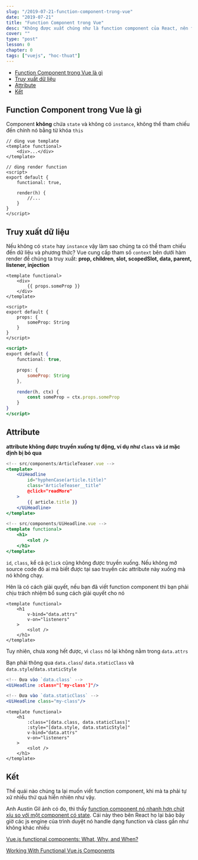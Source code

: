 ```yaml
---
slug: "/2019-07-21-function-component-trong-vue"
date: "2019-07-21"
title: "Function Component trong Vue"
desc: "Không được xuất chúng như là function component của React, nên function component trong Vue không có nhiều người để ý. Hy vọng tương lai nó sẽ được nâng cấp để cạnh tranh với bên React đang quảng bá quá rầm rộ."
cover: ""
type: "post"
lesson: 0
chapter: 0
tags: ["vuejs", "hoc-thuat"]
---
```


<!-- TOC -->

- [Function Component trong Vue là gì](#Function-Component-trong-Vue-l%C3%A0-g%C3%AC)
- [Truy xuất dữ liệu](#Truy-xu%E1%BA%A5t-d%E1%BB%AF-li%E1%BB%87u)
- [Attribute](#Attribute)
- [Kết](#K%E1%BA%BFt)

<!-- /TOC -->

## Function Component trong Vue là gì

Component **không** chứa `state` và không có `instance`, không thể tham chiếu đến chính nó bằng từ khóa `this`

```jsx{2}
// dùng vue template
<template functional>
	<div>...</div>
</template>
```

```jsx{4}
// dùng render function
<script>
export default {
	functional: true,

	render(h) {
		//...
	}
}
</script>
```

## Truy xuất dữ liệu

Nếu không có `state` hay `instance` vậy làm sao chúng ta có thể tham chiếu đến dữ liệu và phương thức? Vue cung cấp tham số `context` bên dưới hàm render để chúng ta truy xuất: **prop, children, slot, scopedSlot, data, parent, listener, injection**

```jsx{3}
<template functional>
	<div>
		{{ props.someProp }}
	</div>
</template>

<script>
export default {
	props: {
		someProp: String
	}
}
</script>
```

```jsx
<script>
export default {
	functional: true,

	props: {
		someProp: String
	},

	render(h, ctx) {
		const someProp = ctx.props.someProp
	}
}
</script>
```

## Attribute

**attribute không được truyền xuống tự động, ví dụ như `class` và `id` mặc định bị bỏ qua**

```jsx
<!-- src/components/ArticleTeaser.vue -->
<template>
	<UiHeadline
		id="hyphenCase(article.title)"
		class="ArticleTeaser__title"
		@click="readMore"
	>	
		{{ article.title }}
	</UiHeadline>
</template>
```

```jsx
<!-- src/components/UiHeadline.vue -->
<template functional>
	<h1>
		<slot />
	</h1>
</template>
```

`id`, `class`, kể cả `@click` cũng không được truyền xuống. Nếu không mở source code đó ai mà biết được tại sao truyền các attribute này xuống mà nó không chạy.

Hên là có cách giải quyết, nếu bạn đã viết function component thì bạn phải chịu trách nhiệm bổ sung cách giải quyết cho nó

```jsx{3,4}
<template functional>
	<h1
		v-bind="data.attrs"
		v-on="listeners"
	>
		<slot />
	</h1>
</template>
```

Tuy nhiên, chưa xong hết được, vì `class` nó lại không nằm trong `data.attrs`

Bạn phải thông qua `data.class`/ `data.staticClass` và `data.style`/`data.staticStyle`

```jsx
<!-- Đưa vào `data.class` -->
<UiHeadline :class="['my-class']"/>

<!-- Đưa vào `data.staticClass` -->
<UiHeadline class="my-class"/>
```

```jsx{3,4}
<template functional>
	<h1
		:class="[data.class, data.staticClass]"
		:style="[data.style, data.staticStyle]"
		v-bind="data.attrs"
		v-on="listeners"
	>
		<slot />
	</h1>
</template>
```

## Kết

Thế quái nào chúng ta lại muốn viết function component, khi mà ta phải tự xử nhiều thứ quá hiển nhiên như vậy.

Anh Austin Gil ảnh có đo, thì thấy [function component nó nhanh hơn chút xíu so với một component có state](https://codesandbox.io/s/vue-stateful-vs-functional-yterr). Cái này theo bên React họ lại bảo bây giờ các js engine của trình duyệt nó handle dạng function và class gần như không khác nhiều 

<a target="_blank" rel="noopener noreferrer" href="https://stegosource.com/vue-js-functional-components-what-why-and-when/">Vue.js functional components: What, Why, and When?</a>

<a target="_blank" rel="noopener noreferrer" href="https://markus.oberlehner.net/blog/working-with-functional-vue-components/">Working With Functional Vue.js Components</a>
